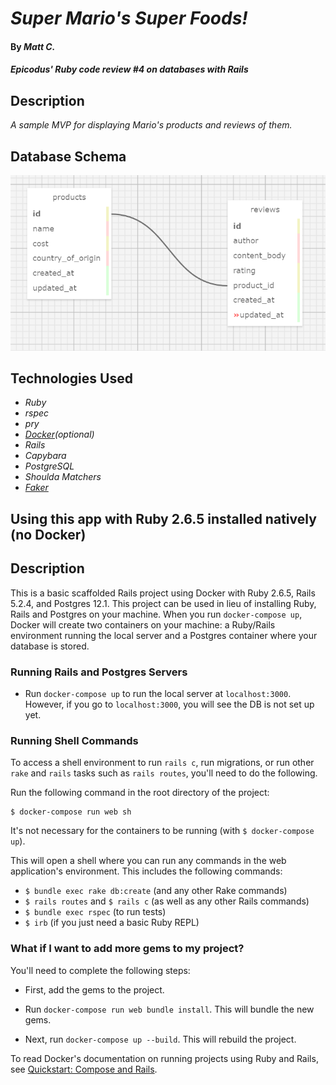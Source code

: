 # _Super Mario's Super Foods!_

#### By _**Matt C.**_

#### _Epicodus' Ruby code review #4 on databases with Rails_

## Description
_A sample MVP for displaying Mario's products and reviews of them._

## Database Schema
![Super Mario Database Schema](app\assets\images\schema.png "Schema")

## Technologies Used
* _Ruby_
* _rspec_
* _pry_
* _[Docker](https://www.docker.com/)(optional)_
* _Rails_
* _Capybara_
* _PostgreSQL_
* _Shoulda Matchers_
* _[Faker](https://github.com/faker-ruby/faker)_

## Using this app with Ruby 2.6.5 installed natively (no Docker)







## Description

This is a basic scaffolded Rails project using Docker with Ruby 2.6.5, Rails 5.2.4, and Postgres 12.1. This project can be used in lieu of installing Ruby, Rails and Postgres on your machine. When you run `docker-compose up`, Docker will create two containers on your machine: a Ruby/Rails environment running the local server and a Postgres container where your database is stored.

### Running Rails and Postgres Servers

* Run `docker-compose up` to run the local server at `localhost:3000`. However, if you go to `localhost:3000`, you will see the DB is not set up yet.

### Running Shell Commands

To access a shell environment to run `rails c`, run migrations, or run other `rake` and `rails` tasks such as `rails routes`, you'll need to do the following.

Run the following command in the root directory of the project:

```
$ docker-compose run web sh
```

It's not necessary for the containers to be running (with `$ docker-compose up`).

This will open a shell where you can run any commands in the web application's environment. This includes the following commands:

* `$ bundle exec rake db:create` (and any other Rake commands)
* `$ rails routes` and `$ rails c` (as well as any other Rails commands)
* `$ bundle exec rspec` (to run tests)
* `$ irb` (if you just need a basic Ruby REPL)

### What if I want to add more gems to my project?

You'll need to complete the following steps:

* First, add the gems to the project.

* Run `docker-compose run web bundle install`. This will bundle the new gems.

* Next, run `docker-compose up --build`. This will rebuild the project.

To read Docker's documentation on running projects using Ruby and Rails, see [Quickstart: Compose and Rails](https://docs.docker.com/compose/rails/).
